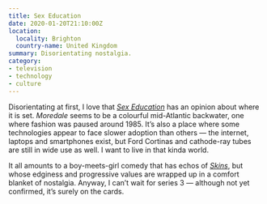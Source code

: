 ```yaml
---
title: Sex Education
date: 2020-01-20T21:10:00Z
location:
  locality: Brighton
  country-name: United Kingdom
summary: Disorientating nostalgia.
category:
- television
- technology
- culture
---
```

Disorientating at first, I love that <cite>[Sex Education][1]</cite> has an opinion about where it is set. *Moredale* seems to be a colourful mid-Atlantic backwater, one where fashion was paused around 1985. It’s also a place where some technologies appear to face slower adoption than others — the internet, laptops and smartphones exist, but Ford Cortinas and cathode-ray tubes are still in wide use as well. I want to live in that kinda world.

It all amounts to a boy-meets-girl comedy that has echos of <cite>[Skins][2]</cite>, but whose edginess and progressive values are wrapped up in a comfort blanket of nostalgia. Anyway, I can’t wait for series 3 — although not yet confirmed, it’s surely on the cards.

[1]: https://www.netflix.com/watch/81084782
[2]: https://en.wikipedia.org/wiki/Skins_(British_TV_series)
